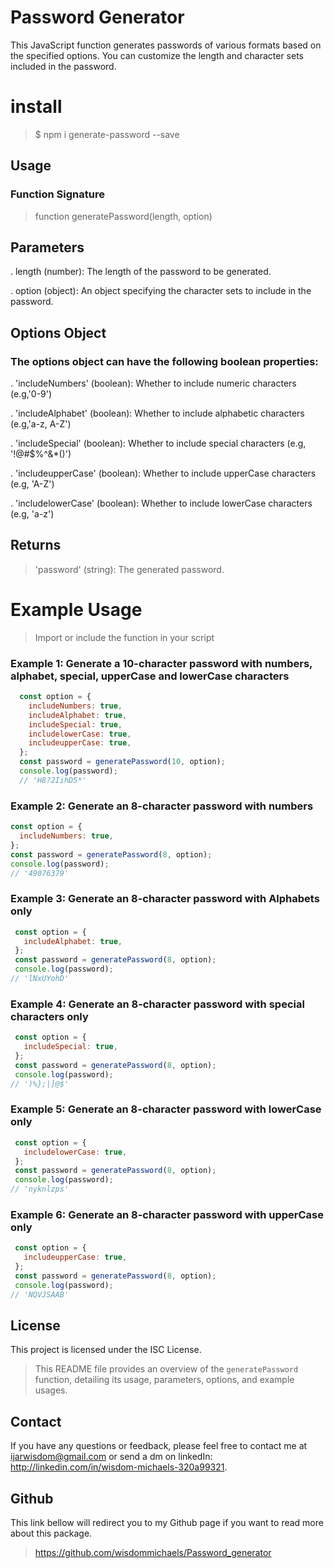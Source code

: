 # Password Generator

This JavaScript function generates passwords of various formats based on the specified options. You can customize the length and character sets included in the password.

# install
> $ npm i generate-password --save

## Usage
### Function Signature 
> function generatePassword(length, option)

## Parameters

. length (number): The length of the password to be generated.

. option (object): An object specifying the character sets to include in the password.

## Options Object

### The options object can have the following boolean properties:

. 'includeNumbers' (boolean): Whether to include numeric characters (e.g,'0-9')

. 'includeAlphabet' (boolean): Whether to include alphabetic characters (e.g,'a-z, A-Z')

. 'includeSpecial' (boolean): Whether to include special characters (e.g, '!@#$%^&*()')

. 'includeupperCase' (boolean): Whether to include upperCase characters (e.g, 'A-Z')

. 'includelowerCase' (boolean): Whether to include lowerCase characters (e.g, 'a-z')

## Returns
> 'password' (string): The generated password.

# Example Usage
> Import or include the function in your script

### Example 1: Generate a 10-character password with numbers, alphabet, special, upperCase and lowerCase characters
```javascript
  const option = {
    includeNumbers: true,
    includeAlphabet: true,
    includeSpecial: true,
    includelowerCase: true,
    includeupperCase: true,
  };
  const password = generatePassword(10, option);
  console.log(password);
  // 'H8?2IihD5*'
```

  

  ### Example 2: Generate an 8-character password with numbers 
  
  ```javascript
  const option = {
    includeNumbers: true,
  };
  const password = generatePassword(8, option);
  console.log(password);
// '49076379'
```
  


 ### Example 3: Generate an 8-character password with Alphabets only
 ```javascript
  const option = {
    includeAlphabet: true,
  };
  const password = generatePassword(8, option);
  console.log(password);
// 'lNxUYohD'
```


 ### Example 4: Generate an 8-character password with special characters only
 ```javascript
  const option = {
    includeSpecial: true,
  };
  const password = generatePassword(8, option);
  console.log(password);
// ')%};|]@$'
```



 ### Example 5: Generate an 8-character password with lowerCase only
 ```javascript
  const option = {
    includelowerCase: true,
  };
  const password = generatePassword(8, option);
  console.log(password);
// 'nyknlzps'
```



 ### Example 6: Generate an 8-character password with upperCase only
 ```javascript
  const option = {
    includeupperCase: true,
  };
  const password = generatePassword(8, option);
  console.log(password);
// 'NQVJSAAB'
```


## License

This project is licensed under the ISC License.


> This README file provides an overview of the `generatePassword` function, detailing its usage, parameters, options, and example usages.

## Contact
If you have any questions or feedback, please feel free to contact me at ijarwisdom@gmail.com or send a dm on linkedIn: http://linkedin.com/in/wisdom-michaels-320a99321.

## Github 
This link bellow will redirect you to my Github page if you want to read more about this package.
> https://github.com/wisdommichaels/Password_generator
